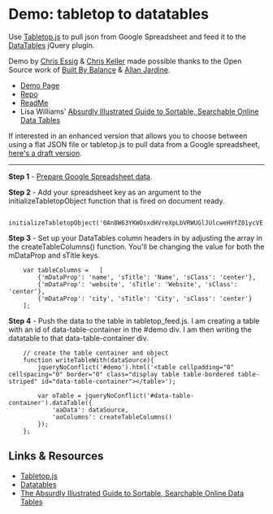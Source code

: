 # Demo: tabletop to datatables

Use [Tabletop.js](http://builtbybalance.com/Tabletop/) to pull json from Google Spreadsheet and feed it to the [DataTables](http://datatables.net/) jQuery plugin.

Demo by [Chris Essig](https://twitter.com/CourierEssig) &amp; [Chris Keller](https://twitter.com/ChrisLKeller) made possible thanks to the Open Source work of [Built By Balance](http://builtbybalance.com) &amp; [Allan Jardine](https://github.com/DataTables).

* [Demo Page](http://projects.chrislkeller.com/demos/tabletop_to_datatables)
* [Repo](https://github.com/chrislkeller/tabletop_to_datatables)
* [ReadMe](https://github.com/chrislkeller/tabletop_to_datatables#readme)
* Lisa Williams' [Absurdly Illustrated Guide to Sortable, Searchable Online Data Tables](http://dataforradicals.com/the-absurdly-illustrated-guide-to-sortable-searchable-online-data-tables/)

If interested in an enhanced version that allows you to choose between using a flat JSON file or tabletop.js to pull data from a Google spreadsheet, [here's a draft version](https://github.com/chrislkeller/datafeed_to_datatables).

----

**Step 1** - [Prepare Google Spreadsheet data](http://builtbybalance.com/Tabletop/#tabletop-instructions).

**Step 2** - Add your spreadsheet key as an argument to the initializeTabletopObject function that is fired on document ready.

        initializeTabletopObject('0An8W63YKWOsxdHVreXpLbVRWUGlJUlcweHVfZ01ycVE');

**Step 3** - Set up your DataTables column headers in by adjusting the array in the createTableColumns() function. You'll be changing the value for both the mDataProp and sTitle keys.

        var tableColumns =   [
    		{'mDataProp': 'name', 'sTitle': 'Name', 'sClass': 'center'},
    		{'mDataProp': 'website', 'sTitle': 'Website', 'sClass': 'center'},
    		{'mDataProp': 'city', 'sTitle': 'City', 'sClass': 'center'}
    	];

**Step 4** - Push the data to the table in tabletop_feed.js. I am creating a table with an id of data-table-container in the #demo div. I am then writing the datatable to that data-table-container div.

        // create the table container and object
        function writeTableWith(dataSource){
            jqueryNoConflict('#demo').html('<table cellpadding="0" cellspacing="0" border="0" class="display table table-bordered table-striped" id="data-table-container"></table>');

            var oTable = jqueryNoConflict('#data-table-container').dataTable({
                'aaData': dataSource,
                'aoColumns': createTableColumns()
            });
        };

## Links & Resources

* [Tabletop.js](http://builtbybalance.com/Tabletop/)
* [Datatables](http://datatables.net/index)
* [The Absurdly Illustrated Guide to Sortable, Searchable Online Data Tables](http://dataforradicals.com/the-absurdly-illustrated-guide-to-sortable-searchable-online-data-tables/)